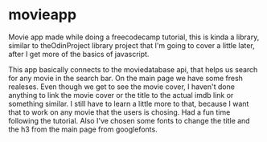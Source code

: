# movieapp
Movie app made while doing a freecodecamp tutorial, this is kinda a library, similar to theOdinProject library project that I'm going to cover a little later, after I get more of the basics of javascript.

This app basically connects to the moviedatabase api, that helps us search for any movie in the search bar.
On the main page we have some fresh realeses.
Even though we get to see the movie cover, I haven't done anything to link the movie cover or the title to the actual imdb link or something similar. I still have to learn a little more to that, because I want that to work on any movie that the users is chosing.
Had a fun time following the tutorial. 
Also I've chosen some fonts to change the title and the h3 from the main page from googlefonts.